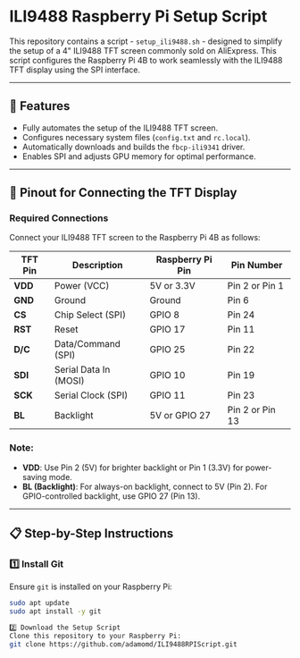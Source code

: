 # ILI9488 Raspberry Pi Setup Script

This repository contains a script - `setup_ili9488.sh` - designed to simplify the setup of a 4" ILI9488 TFT screen commonly sold on AliExpress. This script configures the Raspberry Pi 4B to work seamlessly with the ILI9488 TFT display using the SPI interface.

---

## 📌 Features

- Fully automates the setup of the ILI9488 TFT screen.
- Configures necessary system files (`config.txt` and `rc.local`).
- Automatically downloads and builds the `fbcp-ili9341` driver.
- Enables SPI and adjusts GPU memory for optimal performance.

---

## 🔌 Pinout for Connecting the TFT Display

### Required Connections
Connect your ILI9488 TFT screen to the Raspberry Pi 4B as follows:

| **TFT Pin** | **Description**       | **Raspberry Pi Pin** | **Pin Number** |
|-------------|-----------------------|-----------------------|----------------|
| **VDD**     | Power (VCC)           | 5V or 3.3V           | Pin 2 or Pin 1 |
| **GND**     | Ground                | Ground               | Pin 6          |
| **CS**      | Chip Select (SPI)     | GPIO 8               | Pin 24         |
| **RST**     | Reset                 | GPIO 17              | Pin 11         |
| **D/C**     | Data/Command (SPI)    | GPIO 25              | Pin 22         |
| **SDI**     | Serial Data In (MOSI) | GPIO 10              | Pin 19         |
| **SCK**     | Serial Clock (SPI)    | GPIO 11              | Pin 23         |
| **BL**      | Backlight             | 5V or GPIO 27        | Pin 2 or Pin 13 |

### Note:
- **VDD**: Use Pin 2 (5V) for brighter backlight or Pin 1 (3.3V) for power-saving mode.
- **BL (Backlight)**: For always-on backlight, connect to 5V (Pin 2). For GPIO-controlled backlight, use GPIO 27 (Pin 13).

---

## 📋 Step-by-Step Instructions

### 1️⃣ Install Git

Ensure `git` is installed on your Raspberry Pi:

```bash
sudo apt update
sudo apt install -y git

2️⃣ Download the Setup Script
Clone this repository to your Raspberry Pi:
git clone https://github.com/adamomd/ILI9488RPIScript.git
